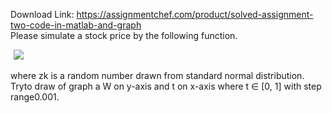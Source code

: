 Download Link: https://assignmentchef.com/product/solved-assignment-two-code-in-matlab-and-graph
<br>
Please simulate a stock price by the following function.

<img decoding="async" data-recalc-dims="1" data-src="https://i0.wp.com/www.ankitcodinghub.com/wp-content/uploads/2017/07/944.png?w=980&amp;ssl=1" class="aligncenter lazyload" src="data:image/gif;base64,R0lGODlhAQABAAAAACH5BAEKAAEALAAAAAABAAEAAAICTAEAOw==">

 <noscript>

  <img decoding="async" class="aligncenter" src="https://i0.wp.com/www.ankitcodinghub.com/wp-content/uploads/2017/07/944.png?w=980&amp;ssl=1" data-recalc-dims="1">

 </noscript>

where zk is a random number drawn from standard normal distribution. Tryto draw of graph a W on y-axis and t on x-axis where t ∈ [0, 1] with step range0.001.